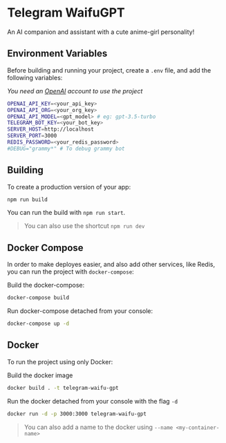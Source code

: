 # Telegram WaifuGPT

An AI companion and assistant with a cute anime-girl personality!

## Environment Variables

Before building and running your project, create a `.env` file, and add the following variables:

*You need an [OpenAI](https://platform.openai.com) account to use the project*

```sh
OPENAI_API_KEY=<your_api_key>
OPENAI_API_ORG=<your_org_key>
OPENAI_API_MODEL=<gpt_model> # eg: gpt-3.5-turbo
TELEGRAM_BOT_KEY=<your_bot_key>
SERVER_HOST=http://localhost
SERVER_PORT=3000
REDIS_PASSWORD=<your_redis_password>
#DEBUG="grammy*" # To debug grammy bot
```

## Building

To create a production version of your app:

```bash
npm run build
```

You can run the build with `npm run start`.

> You can also use the shortcut `npm run dev`

## Docker Compose

In order to make deployes easier, and also add other services, like Redis, you can run the project with `docker-compose`:

Build the docker-compose:

```bash
docker-compose build
```

Run docker-compose detached from your console:

```bash
docker-compose up -d
```



## Docker

To run the project using only Docker:

Build the docker image

```bash
docker build . -t telegram-waifu-gpt
```

Run the docker detached from your console with the flag `-d`

```bash
docker run -d -p 3000:3000 telegram-waifu-gpt 
```

> You can also add a name to the docker using `--name <my-container-name>`
